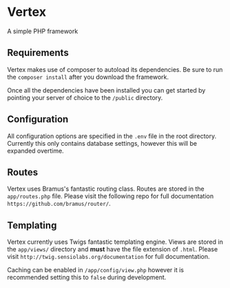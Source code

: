 # Vertex
A simple PHP framework

## Requirements
Vertex makes use of composer to autoload its dependencies. Be sure to run the `composer install` after you download the framework. 

Once all the dependencies have been installed you can get started by pointing your server of choice to the `/public` directory. 

## Configuration
All configuration options are specified in the `.env` file in the root directory. Currently this only contains database settings, however this will be expanded overtime.

## Routes
Vertex uses Bramus's fantastic routing class. Routes are stored in the `app/routes.php` file. Please visit the following repo for full documentation  `https://github.com/bramus/router/`.

## Templating
Vertex currently uses Twigs fantastic templating engine. Views are stored in the `app/views/` directory and **must** have the file extension of `.html`. Please visit `http://twig.sensiolabs.org/documentation` for full documentation.

Caching can be enabled in `/app/config/view.php` however it is recommended setting this to `false` during development.
